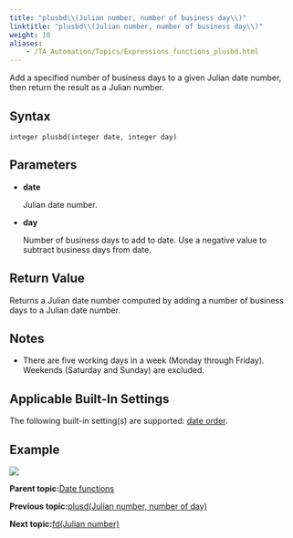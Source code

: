 ```yaml
--- 
title: "plusbd\\(Julian number, number of business day\\)"
linktitle: "plusbd\\(Julian number, number of business day\\)"
weight: 10
aliases: 
    - /TA_Automation/Topics/Expressions_functions_plusbd.html
---
```


Add a specified number of business days to a given Julian date number, then return the result as a Julian number.

## Syntax

`integer plusbd(integer date, integer day)`

## Parameters

-   **date**

    Julian date number.

-   **day**

    Number of business days to add to date. Use a negative value to subtract business days from date.


## Return Value

Returns a Julian date number computed by adding a number of business days to a Julian date number.

## Notes

-   There are five working days in a week \(Monday through Friday\). Weekends \(Saturday and Sunday\) are excluded.

## Applicable Built-In Settings

The following built-in setting\(s\) are supported: [date order](/TA_Automation/Topics/bis_date_order.html).

## Example

![](/images//Images/automationguide_datefunction11.PNG)

**Parent topic:**[Date functions](/TA_Automation/Topics/Expressions_date_functions.html)

**Previous topic:**[plusd\(Julian number, number of day\)](/TA_Automation/Topics/Expressions_functions_plusd.html)

**Next topic:**[fd\(Julian number\)](/TA_Automation/Topics/Expressions_functions_fd.html)

